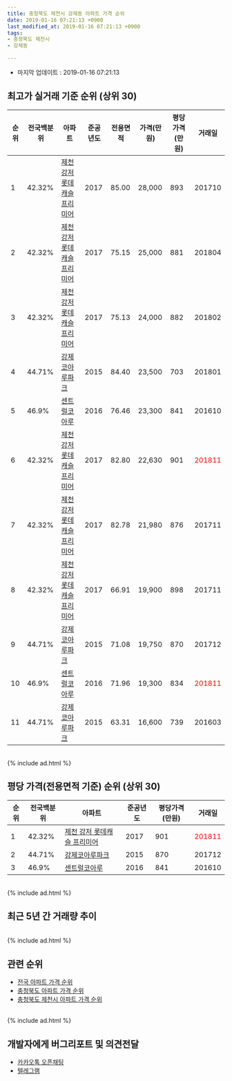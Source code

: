 ```yaml
---
title: 충청북도 제천시 강제동 아파트 가격 순위
date: 2019-01-16 07:21:13 +0900
last_modified_at: 2019-01-16 07:21:13 +0900
tags:
- 충청북도 제천시
- 강제동

---
```


* 마지막 업데이트 : 2019-01-16 07:21:13

## 최고가 실거래 기준 순위 (상위 30)


|순위|전국백분위|아파트|준공년도|전용면적|가격(만원)|평당가격(만원)|거래일|
|---|---|---|---|---|---|---|---|
|1|42.32%|[제천 강저 롯데캐슬 프리미어](https://search.naver.com/search.naver?query=%EC%B6%A9%EC%B2%AD%EB%B6%81%EB%8F%84+%EC%A0%9C%EC%B2%9C%EC%8B%9C+%EA%B0%95%EC%A0%9C%EB%8F%99+%EC%A0%9C%EC%B2%9C+%EA%B0%95%EC%A0%80+%EB%A1%AF%EB%8D%B0%EC%BA%90%EC%8A%AC+%ED%94%84%EB%A6%AC%EB%AF%B8%EC%96%B4)|2017|85.00|28,000|893|201710|
|2|42.32%|[제천 강저 롯데캐슬 프리미어](https://search.naver.com/search.naver?query=%EC%B6%A9%EC%B2%AD%EB%B6%81%EB%8F%84+%EC%A0%9C%EC%B2%9C%EC%8B%9C+%EA%B0%95%EC%A0%9C%EB%8F%99+%EC%A0%9C%EC%B2%9C+%EA%B0%95%EC%A0%80+%EB%A1%AF%EB%8D%B0%EC%BA%90%EC%8A%AC+%ED%94%84%EB%A6%AC%EB%AF%B8%EC%96%B4)|2017|75.15|25,000|881|201804|
|3|42.32%|[제천 강저 롯데캐슬 프리미어](https://search.naver.com/search.naver?query=%EC%B6%A9%EC%B2%AD%EB%B6%81%EB%8F%84+%EC%A0%9C%EC%B2%9C%EC%8B%9C+%EA%B0%95%EC%A0%9C%EB%8F%99+%EC%A0%9C%EC%B2%9C+%EA%B0%95%EC%A0%80+%EB%A1%AF%EB%8D%B0%EC%BA%90%EC%8A%AC+%ED%94%84%EB%A6%AC%EB%AF%B8%EC%96%B4)|2017|75.13|24,000|882|201802|
|4|44.71%|[강제코아루파크](https://search.naver.com/search.naver?query=%EC%B6%A9%EC%B2%AD%EB%B6%81%EB%8F%84+%EC%A0%9C%EC%B2%9C%EC%8B%9C+%EA%B0%95%EC%A0%9C%EB%8F%99+%EA%B0%95%EC%A0%9C%EC%BD%94%EC%95%84%EB%A3%A8%ED%8C%8C%ED%81%AC)|2015|84.40|23,500|703|201801|
|5|46.9%|[센트럴코아루](https://search.naver.com/search.naver?query=%EC%B6%A9%EC%B2%AD%EB%B6%81%EB%8F%84+%EC%A0%9C%EC%B2%9C%EC%8B%9C+%EA%B0%95%EC%A0%9C%EB%8F%99+%EC%84%BC%ED%8A%B8%EB%9F%B4%EC%BD%94%EC%95%84%EB%A3%A8)|2016|76.46|23,300|841|201610|
|6|42.32%|[제천 강저 롯데캐슬 프리미어](https://search.naver.com/search.naver?query=%EC%B6%A9%EC%B2%AD%EB%B6%81%EB%8F%84+%EC%A0%9C%EC%B2%9C%EC%8B%9C+%EA%B0%95%EC%A0%9C%EB%8F%99+%EC%A0%9C%EC%B2%9C+%EA%B0%95%EC%A0%80+%EB%A1%AF%EB%8D%B0%EC%BA%90%EC%8A%AC+%ED%94%84%EB%A6%AC%EB%AF%B8%EC%96%B4)|2017|82.80|22,630|901|<span style="color:red">201811</span>|
|7|42.32%|[제천 강저 롯데캐슬 프리미어](https://search.naver.com/search.naver?query=%EC%B6%A9%EC%B2%AD%EB%B6%81%EB%8F%84+%EC%A0%9C%EC%B2%9C%EC%8B%9C+%EA%B0%95%EC%A0%9C%EB%8F%99+%EC%A0%9C%EC%B2%9C+%EA%B0%95%EC%A0%80+%EB%A1%AF%EB%8D%B0%EC%BA%90%EC%8A%AC+%ED%94%84%EB%A6%AC%EB%AF%B8%EC%96%B4)|2017|82.78|21,980|876|201711|
|8|42.32%|[제천 강저 롯데캐슬 프리미어](https://search.naver.com/search.naver?query=%EC%B6%A9%EC%B2%AD%EB%B6%81%EB%8F%84+%EC%A0%9C%EC%B2%9C%EC%8B%9C+%EA%B0%95%EC%A0%9C%EB%8F%99+%EC%A0%9C%EC%B2%9C+%EA%B0%95%EC%A0%80+%EB%A1%AF%EB%8D%B0%EC%BA%90%EC%8A%AC+%ED%94%84%EB%A6%AC%EB%AF%B8%EC%96%B4)|2017|66.91|19,900|898|201711|
|9|44.71%|[강제코아루파크](https://search.naver.com/search.naver?query=%EC%B6%A9%EC%B2%AD%EB%B6%81%EB%8F%84+%EC%A0%9C%EC%B2%9C%EC%8B%9C+%EA%B0%95%EC%A0%9C%EB%8F%99+%EA%B0%95%EC%A0%9C%EC%BD%94%EC%95%84%EB%A3%A8%ED%8C%8C%ED%81%AC)|2015|71.08|19,750|870|201712|
|10|46.9%|[센트럴코아루](https://search.naver.com/search.naver?query=%EC%B6%A9%EC%B2%AD%EB%B6%81%EB%8F%84+%EC%A0%9C%EC%B2%9C%EC%8B%9C+%EA%B0%95%EC%A0%9C%EB%8F%99+%EC%84%BC%ED%8A%B8%EB%9F%B4%EC%BD%94%EC%95%84%EB%A3%A8)|2016|71.96|19,300|834|<span style="color:red">201811</span>|
|11|44.71%|[강제코아루파크](https://search.naver.com/search.naver?query=%EC%B6%A9%EC%B2%AD%EB%B6%81%EB%8F%84+%EC%A0%9C%EC%B2%9C%EC%8B%9C+%EA%B0%95%EC%A0%9C%EB%8F%99+%EA%B0%95%EC%A0%9C%EC%BD%94%EC%95%84%EB%A3%A8%ED%8C%8C%ED%81%AC)|2015|63.31|16,600|739|201603|


<br>
{% include ad.html %}
<br>

## 평당 가격(전용면적 기준) 순위 (상위 30)


|순위|전국백분위|아파트|준공년도|평당가격(만원)|거래일|
|---|---|---|---|---|---|
|1|42.32%|[제천 강저 롯데캐슬 프리미어](https://search.naver.com/search.naver?query=%EC%B6%A9%EC%B2%AD%EB%B6%81%EB%8F%84+%EC%A0%9C%EC%B2%9C%EC%8B%9C+%EA%B0%95%EC%A0%9C%EB%8F%99+%EC%A0%9C%EC%B2%9C+%EA%B0%95%EC%A0%80+%EB%A1%AF%EB%8D%B0%EC%BA%90%EC%8A%AC+%ED%94%84%EB%A6%AC%EB%AF%B8%EC%96%B4)|2017|901|<span style="color:red">201811</span>|
|2|44.71%|[강제코아루파크](https://search.naver.com/search.naver?query=%EC%B6%A9%EC%B2%AD%EB%B6%81%EB%8F%84+%EC%A0%9C%EC%B2%9C%EC%8B%9C+%EA%B0%95%EC%A0%9C%EB%8F%99+%EA%B0%95%EC%A0%9C%EC%BD%94%EC%95%84%EB%A3%A8%ED%8C%8C%ED%81%AC)|2015|870|201712|
|3|46.9%|[센트럴코아루](https://search.naver.com/search.naver?query=%EC%B6%A9%EC%B2%AD%EB%B6%81%EB%8F%84+%EC%A0%9C%EC%B2%9C%EC%8B%9C+%EA%B0%95%EC%A0%9C%EB%8F%99+%EC%84%BC%ED%8A%B8%EB%9F%B4%EC%BD%94%EC%95%84%EB%A3%A8)|2016|841|201610|


<br>
{% include ad.html %}
<br>

## 최근 5년 간 거래량 추이


<div style="width:100%;">
    <canvas id="deal_progress" height="250"></canvas>
</div>

<script>
new Chart(document.getElementById("deal_progress"), {
    type: 'line',
    data: {
        labels: ['201401','201402','201403','201404','201405','201406','201407','201408','201409','201410','201411','201412','201501','201502','201503','201504','201505','201506','201507','201508','201509','201510','201511','201512','201601','201602','201603','201604','201605','201606','201607','201608','201609','201610','201611','201612','201701','201702','201703','201704','201705','201706','201707','201708','201709','201710','201711','201712','201801','201802','201803','201804','201805','201806','201807','201808','201809','201810','201811','201812','201901'],
        datasets: [{
            label: '실거래 수',
            pointRadius: 1,
            data: [0, 0, 0, 0, 0, 0, 0, 0, 0, 0, 0, 0, 0, 0, 0, 0, 0, 3, 0, 1, 1, 1, 0, 0, 0, 1, 1, 0, 0, 1, 1, 0, 2, 3, 3, 1, 1, 1, 0, 0, 2, 1, 2, 3, 6, 3, 4, 16, 25, 19, 9, 13, 3, 9, 7, 8, 5, 10, 8, 5, 3],
            borderColor: "rgba(255, 201, 14, 1)",
            backgroundColor: "rgba(255, 201, 14, 0.5)",
            fill: true,
        }]
    },
    options: {
        responsive: true,
        title: {
            display: true,
            text: '5년간 거래량 추이'
        },
        tooltips: {
            mode: 'index',
            intersect: false,
        },
        hover: {
            mode: 'nearest',
            intersect: true
        },
        scales: {
            xAxes: [{
                display: true,
                scaleLabel: {
                    display: true,
                    labelString: '년/월'
                }
            }],
            yAxes: [{
                display: true,
                ticks: {
                    suggestedMin: 0,
                },
                scaleLabel: {
                    display: true,
                    labelString: '실거래 수'
                }
            }]
        }
    }
});

</script>


<br>
{% include ad.html %}
<br>

## 관련 순위

- [전국 아파트 가격 순위](https://inasie.github.io/apt-ranking/전국)
- [충청북도 아파트 가격 순위](https://inasie.github.io/apt-ranking/충청북도)
- [충청북도 제천시 아파트 가격 순위](https://inasie.github.io/apt-ranking/충청북도-제천시)


<br>
{% include ad.html %}
<br>

## 개발자에게 버그리포트 및 의견전달

- [카카오톡 오픈채팅](https://open.kakao.com/o/gLJUAP4)
- [텔레그램](https://t.me/inasie)

